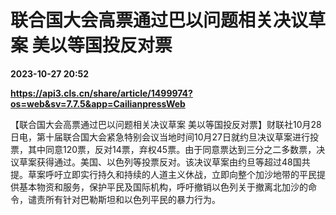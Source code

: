 # 联合国大会高票通过巴以问题相关决议草案 美以等国投反对票

**2023-10-27 20:52**

**https://api3.cls.cn/share/article/1499974?os=web&sv=7.7.5&app=CailianpressWeb**

【联合国大会高票通过巴以问题相关决议草案 美以等国投反对票】财联社10月28日电，第十届联合国大会紧急特别会议当地时间10月27日就约旦决议草案进行投票，其中同意120票，反对14票，弃权45票。由于同意票达到三分之二多数票，决议草案获得通过。美国、以色列等投票反对。该决议草案由约旦等超过48国共提。草案呼吁立即实行持久和持续的人道主义休战，立即向整个加沙地带的平民提供基本物资和服务，保护平民及国际机构，呼吁撤销以色列关于撤离北加沙的命令，谴责所有针对巴勒斯坦和以色列平民的暴力行为。